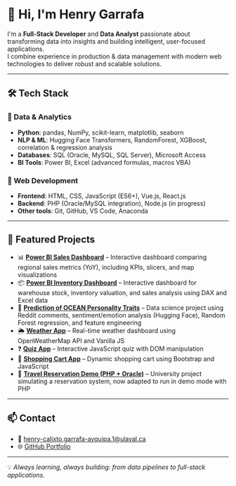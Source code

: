 # 👋 Hi, I'm Henry Garrafa  

I'm a **Full-Stack Developer** and **Data Analyst** passionate about transforming data into insights and building intelligent, user-focused applications.  
I combine experience in production & data management with modern web technologies to deliver robust and scalable solutions.  

---

## 🛠️ Tech Stack  

### 🔹 Data & Analytics  
- **Python**: pandas, NumPy, scikit-learn, matplotlib, seaborn  
- **NLP & ML**: Hugging Face Transformers, RandomForest, XGBoost, correlation & regression analysis  
- **Databases**: SQL (Oracle, MySQL, SQL Server), Microsoft Access  
- **BI Tools**: Power BI, Excel (advanced formulas, macros VBA)  

### 🔹 Web Development  
- **Frontend**: HTML, CSS, JavaScript (ES6+), Vue.js, React.js  
- **Backend**: PHP (Oracle/MySQL integration), Node.js (in progress)  
- **Other tools**: Git, GitHub, VS Code, Anaconda  

---

## 📂 Featured Projects  

- 📊 [**Power BI Sales Dashboard**](https://github.com/HenryGarrafa/dashboard-sales-powerbi) – Interactive dashboard comparing regional sales metrics (YoY), including KPIs, slicers, and map visualizations  
- 📦 [**Power BI Inventory Dashboard**](https://github.com/HenryGarrafa/logistic-application-powerBI) – Interactive dashboard for warehouse stock, inventory valuation, and sales analysis using DAX and Excel data  
- 🧠 [**Prediction of OCEAN Personality Traits**](https://github.com/HenryGarrafa/prediction-traits-personnalite-reddit) – Data science project using Reddit comments, sentiment/emotion analysis (Hugging Face), Random Forest regression, and feature engineering  
- 🌦️ [**Weather App**](https://github.com/HenryGarrafa/weather-app-js) – Real-time weather dashboard using OpenWeatherMap API and Vanilla JS  
- ❓ [**Quiz App**](https://github.com/HenryGarrafa/quiz-app-js) – Interactive JavaScript quiz with DOM manipulation  
- 🛒 [**Shopping Cart App**](https://github.com/HenryGarrafa/shopping-cart-js) – Dynamic shopping cart using Bootstrap and JavaScript  
- 🚌 [**Travel Reservation Demo (PHP + Oracle)**](https://github.com/HenryGarrafa/travel-reservation-demo-php) – University project simulating a reservation system, now adapted to run in demo mode with PHP  

---

## 📫 Contact  
- 📧 henry-calixto.garrafa-ayquipa.1@ulaval.ca  
- 🌐 [GitHub Portfolio](https://github.com/HenryGarrafa)  

---
💡 *Always learning, always building: from data pipelines to full-stack applications.*  
